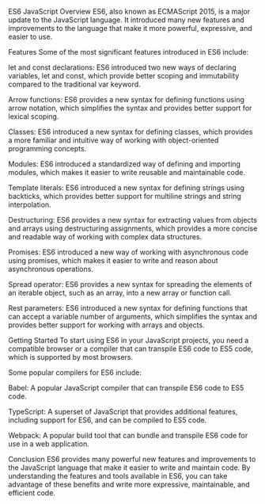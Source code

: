 ES6 JavaScript Overview
ES6, also known as ECMAScript 2015, is a major update to the JavaScript language. It introduced many new features and improvements to the language that make it more powerful, expressive, and easier to use.

Features
Some of the most significant features introduced in ES6 include:

let and const declarations: ES6 introduced two new ways of declaring variables, let and const, which provide better scoping and immutability compared to the traditional var keyword.

Arrow functions: ES6 provides a new syntax for defining functions using arrow notation, which simplifies the syntax and provides better support for lexical scoping.

Classes: ES6 introduced a new syntax for defining classes, which provides a more familiar and intuitive way of working with object-oriented programming concepts.

Modules: ES6 introduced a standardized way of defining and importing modules, which makes it easier to write reusable and maintainable code.

Template literals: ES6 introduced a new syntax for defining strings using backticks, which provides better support for multiline strings and string interpolation.

Destructuring: ES6 provides a new syntax for extracting values from objects and arrays using destructuring assignments, which provides a more concise and readable way of working with complex data structures.

Promises: ES6 introduced a new way of working with asynchronous code using promises, which makes it easier to write and reason about asynchronous operations.

Spread operator: ES6 provides a new syntax for spreading the elements of an iterable object, such as an array, into a new array or function call.

Rest parameters: ES6 introduced a new syntax for defining functions that can accept a variable number of arguments, which simplifies the syntax and provides better support for working with arrays and objects.

Getting Started
To start using ES6 in your JavaScript projects, you need a compatible browser or a compiler that can transpile ES6 code to ES5 code, which is supported by most browsers.

Some popular compilers for ES6 include:

Babel: A popular JavaScript compiler that can transpile ES6 code to ES5 code.

TypeScript: A superset of JavaScript that provides additional features, including support for ES6, and can be compiled to ES5 code.

Webpack: A popular build tool that can bundle and transpile ES6 code for use in a web application.

Conclusion
ES6 provides many powerful new features and improvements to the JavaScript language that make it easier to write and maintain code. By understanding the features and tools available in ES6, you can take advantage of these benefits and write more expressive, maintainable, and efficient code.